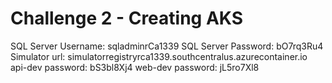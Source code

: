 # Challenge 2 - Creating AKS
SQL Server Username: sqladminrCa1339
SQL Server Password: bO7rq3Ru4
Simulator url: simulatorregistryrca1339.southcentralus.azurecontainer.io
api-dev password: bS3bl8Xj4
web-dev password: jL5ro7Xl8
